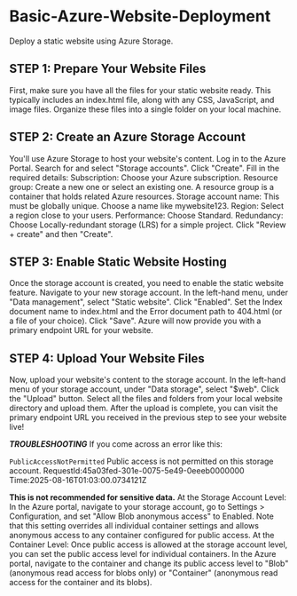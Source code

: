 # Basic-Azure-Website-Deployment
Deploy a static website using  Azure Storage.

## STEP 1: Prepare Your Website Files
First, make sure you have all the files for your static website ready. This typically includes an index.html file, along with any CSS, JavaScript, and image files. Organize these files into a single folder on your local machine.  

## STEP 2: Create an Azure Storage Account
You'll use Azure Storage to host your website's content.
Log in to the Azure Portal.
Search for and select "Storage accounts".
Click "Create".
Fill in the required details:
Subscription: Choose your Azure subscription.
Resource group: Create a new one or select an existing one. A resource group is a container that holds related Azure resources.
Storage account name: This must be globally unique. Choose a name like mywebsite123.
Region: Select a region close to your users.
Performance: Choose Standard.
Redundancy: Choose Locally-redundant storage (LRS) for a simple project.
Click "Review + create" and then "Create".

## STEP 3: Enable Static Website Hosting
Once the storage account is created, you need to enable the static website feature.
Navigate to your new storage account.
In the left-hand menu, under "Data management", select "Static website".
Click "Enabled".
Set the Index document name to index.html and the Error document path to 404.html (or a file of your choice).
Click "Save". Azure will now provide you with a primary endpoint URL for your website.

## STEP 4: Upload Your Website Files
Now, upload your website's content to the storage account.
In the left-hand menu of your storage account, under "Data storage", select "$web".
Click the "Upload" button.
Select all the files and folders from your local website directory and upload them.
After the upload is complete, you can visit the primary endpoint URL you received in the previous step to see your website live!

***TROUBLESHOOTING***
If you come across an error like this:

 <Error>
<Code>PublicAccessNotPermitted</Code>
<Message>Public access is not permitted on this storage account. RequestId:45a03fed-301e-0075-5e49-0eeeb0000000 Time:2025-08-16T01:03:00.0734121Z</Message>
</Error>

**This is not recommended for sensitive data.**
At the Storage Account Level: In the Azure portal, navigate to your storage account, go to Settings > Configuration, and set "Allow Blob anonymous access" to Enabled. Note that this setting overrides all individual container settings and allows anonymous access to any container configured for public access.
At the Container Level: Once public access is allowed at the storage account level, you can set the public access level for individual containers. In the Azure portal, navigate to the container and change its public access level to "Blob" (anonymous read access for blobs only) or "Container" (anonymous read access for the container and its blobs).
